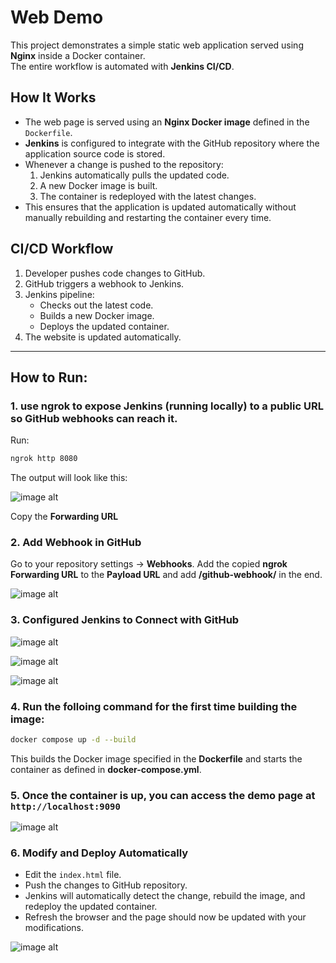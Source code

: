 # Web Demo
This project demonstrates a simple static web application served using **Nginx** inside a Docker container.  
The entire workflow is automated with **Jenkins CI/CD**.

## How It Works
- The web page is served using an **Nginx Docker image** defined in the `Dockerfile`.
- **Jenkins** is configured to integrate with the GitHub repository where the application source code is stored.
- Whenever a change is pushed to the repository:
  1. Jenkins automatically pulls the updated code.
  2. A new Docker image is built.
  3. The container is redeployed with the latest changes.
- This ensures that the application is updated automatically without manually rebuilding and restarting the container every time.

## CI/CD Workflow
1. Developer pushes code changes to GitHub.
2. GitHub triggers a webhook to Jenkins.
3. Jenkins pipeline:
   - Checks out the latest code.
   - Builds a new Docker image.
   - Deploys the updated container.
4. The website is updated automatically.

---

## How to Run:

### 1. use **ngrok** to expose Jenkins (running locally) to a public URL so GitHub webhooks can reach it.

Run:
```bash
ngrok http 8080
````
The output will look like this:

![image alt](https://github.com/KmWahba2000/web-demo/blob/29ea23c272f12762521c7ce42f08ea07dad6805d/Assets/1.png)

Copy the **Forwarding URL**

### 2. Add Webhook in GitHub

Go to your repository settings → **Webhooks**.
Add the copied **ngrok Forwarding URL** to the **Payload URL** and add **/github-webhook/** in the end.

![image alt](image_url)

### 3. Configured Jenkins to Connect with GitHub

![image alt](image_url)

![image alt](image_url)

![image alt](image_url)

### 4. Run the folloing command for the first time building the image:

```bash
docker compose up -d --build
```
This builds the Docker image specified in the **Dockerfile** and starts the container as defined in **docker-compose.yml**.

### 5. Once the container is up, you can access the demo page at `http://localhost:9090`

![image alt](image_url)

### 6. Modify and Deploy Automatically

* Edit the `index.html` file.
* Push the changes to GitHub repository.
* Jenkins will automatically detect the change, rebuild the image, and redeploy the updated container.
* Refresh the browser and the page should now be updated with your modifications.

![image alt](image_url)
